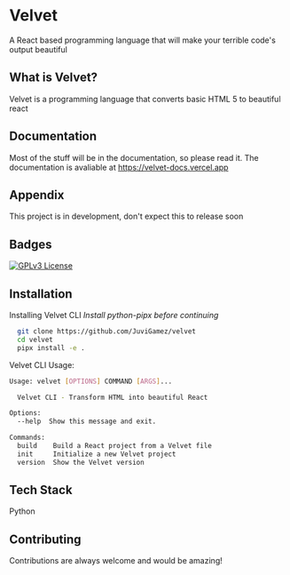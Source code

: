 
# Velvet

A React based programming language that will make your terrible code's output beautiful


## What is Velvet?

Velvet is a programming language that converts basic HTML 5 to beautiful react


## Documentation

Most of the stuff will be in the documentation, so please read it. The documentation is avaliable at https://velvet-docs.vercel.app


## Appendix

This project is in development, don't expect this to release soon


## Badges

[![GPLv3 License](https://img.shields.io/badge/License-GPL%20v3-yellow.svg)](https://opensource.org/licenses/)


## Installation

Installing Velvet CLI
*Install python-pipx before continuing*

```bash
  git clone https://github.com/JuviGamez/velvet
  cd velvet
  pipx install -e .
```
    
Velvet CLI Usage:
```bash
Usage: velvet [OPTIONS] COMMAND [ARGS]...

  Velvet CLI - Transform HTML into beautiful React

Options:
  --help  Show this message and exit.

Commands:
  build    Build a React project from a Velvet file
  init     Initialize a new Velvet project
  version  Show the Velvet version
  ```
## Tech Stack

Python


## Contributing

Contributions are always welcome and would be amazing!



